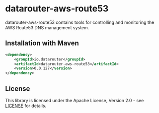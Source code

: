 # datarouter-aws-route53

datarouter-aws-route53 contains tools for controlling and monitoring the AWS Route53 DNS management system.

## Installation with Maven

```xml
<dependency>
	<groupId>io.datarouter</groupId>
	<artifactId>datarouter-aws-route53</artifactId>
	<version>0.0.127</version>
</dependency>
```

## License

This library is licensed under the Apache License, Version 2.0 - see [LICENSE](../LICENSE) for details.
